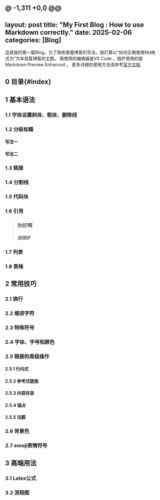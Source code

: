 @ -1,311 +0,0 @@
---
layout: post
title: "My First Blog : How to use Markdown correctly."
date: 2025-02-06
categories: [Blog]
---
这是我的第一篇Blog，为了熟练掌握博客的写法，我打算以“如何正确使用Md格式为”为本首篇博客的主题。
我使用的编辑器是VS Code ，插件使用的是 Markdown Preview Enhanced 。
更多详细的使用方法请参考[官方文档](https://shd101wyy.github.io/markdown-preview-enhanced/#/zh-cn/math)

## 0 目录{#index}

## 1 基本语法

### 1.1 字体设置斜体、粗体、删除线

### 1.2 分级标题
#### 写法一

#### 写法二

### 1.3 链接

### 1.4 分割线

### 1.5 代码块

### 1.6 引用

>### 你好啊
>##### 我很好

### 1.7 列表

### 1.8 表格

## 2 常用技巧

### 2.1 换行

### 2.2 缩进字符

### 2.3 特殊符号

### 2.4 字体、字号和颜色

### 2.5 链接的高级操作

#### 2.5.1 行内式

#### 2.5.2 参考式链接

#### 2.5.3 内容目录

#### 2.5.4 锚点

#### 2.5.5 注脚

### 2.6 背景色

### 2.7 emoji表情符号

## 3 高端用法

### 3.1 Latex公式

### 3.2 流程图
